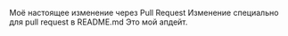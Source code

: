 Моё настоящее изменение через Pull Request
Изменение специально для pull request в README.md
Это мой апдейт.
